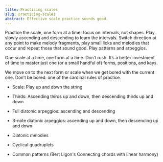 ```yaml
---
title: Practicing scales
slug: practicing-scales
abstract: Effective scale practice sounds good. 
---
```


Practice the scale, one form at a time: 
focus on intervals, not shapes. 
Play slowly ascending and descending to learn the intervals. 
Switch direction at any point to make melody fragments, 
play small licks and melodies that occur and repeat those that sound good. 
Play patterns and arpeggios. 

One scale at a time, 
one form at a time. 
Don’t rush. 
It’s a better investment of time to master just one (or a small handful of) forms, 
positions, and keys.

We move on to the next form or scale when we get bored with the current one. 
Don’t be bored: one of the cardinal rules of practice. 


- Scale: Play up and down the string
- Thirds: Ascending thirds up and down, then descending thirds up and down
- Full diatonic arpeggios: ascending and descending
- 3-note diatonic arpeggios: ascending up and down, then descending up and down
- Diatonic melodies

- Cyclical quadruplets
- Common patterns (Bert Ligon's Connecting chords with linear harmony)
